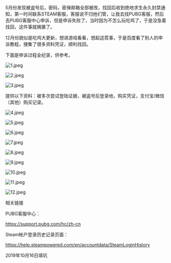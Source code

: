 5月份发现被盗号后，密码，密保邮箱全部被改，找回后收到绝地求生永久封禁通知，第一时间联系STEAM客服，客服说不归他们管，让我去找PUBG客服，然后去PUBG客服中心申诉，但是申诉失败了，当时因为不怎么玩吃鸡了，于是没急着找回，这件事就搁置了。

12月份貌似是吃鸡大更新，想进游戏看看，想起这茬事，于是百度看了别人的申诉教程，搜集了很多资料凭证，顺利找回。

下面是申诉过程全纪录，供参考。

![1.jpeg](http://img.juihsin.wang/images/33fb2a4f676c81d291a6be139370008d8bc32447.jpeg)

![2.jpeg](http://img.juihsin.wang/images/6905d3e944b77afba1803bcfcb87cec66d97c1ee.jpeg)

![3.jpeg](http://img.juihsin.wang/images/d69dd210b8cdc3313ad9f8419394760f0551aa24.jpeg)

提供以下资料：被多次尝试登陆证据，被盗号后登录地，购买凭证，支付宝/微信（其他）购买记录。

![4.jpeg](http://img.juihsin.wang/images/68cdcd671ae5402422a679c0303ba8faf7b22151.jpeg)

![5.jpeg](http://img.juihsin.wang/images/a0935a67d20d2513ce780185f10cda90a61b12f7.jpeg)

![6.jpeg](http://img.juihsin.wang/images/5d2cca40c6b6cf9ec86becf6f54af61945bdda81.jpeg)

![7.jpeg](http://img.juihsin.wang/images/8d6808deb3bd9ded33974fc8ae7023770bdfc18f.jpeg)

![8.jpeg](http://img.juihsin.wang/images/b7a6bc9d4cb1b871ac5107aa603958b00db2d963.jpeg)

![9.jpeg](http://img.juihsin.wang/images/f5044f1ccc7febe235ddeae841e3d4be0e3bd204.jpeg)

![10.jpeg](http://img.juihsin.wang/images/6a096c22d1afbfdc95d3a0f866cdcd0f9bac0cba.jpeg)

![11.jpeg](http://img.juihsin.wang/images/83eeb4742b73402e7b513c73da825c4abd9ff5c1.jpeg)

![12.jpeg](http://img.juihsin.wang/images/ae1084047561c766d85367c524f11fc83d3e42e0.jpeg)

相关链接

PUBG客服中心：

https://support.pubg.com/hc/zh-cn

Steam帐户登录历史记录页面：

https://help.steampowered.com/en/accountdata/SteamLoginHistory



2019年10月16日填坑
<!-- ##{"timestamp":1543890325}## -->
